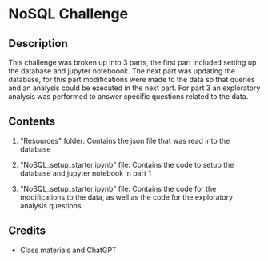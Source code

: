 # NoSQL Challenge

## Description
This challenge was broken up into 3 parts, the first part included setting up the database and jupyter noteboook. The next part was updating the database, for this part modifications were made to the data so that queries and an analysis could be executed in the next part. For part 3 an exploratory analysis was performed to answer specific questions related to the data.

## Contents 
1. "Resources" folder: Contains the json file that was read into the database

2. "NoSQL_setup_starter.ipynb" file: Contains the code to setup the database and jupyter notebook in part 1

3. "NoSQL_setup_starter.ipynb" file: Contains the code for the modifications to the data, as well as the code for the exploratory analysis questions

## Credits
* Class materials and ChatGPT
